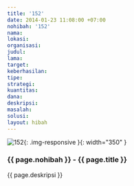 ```yaml
---
title: '152'
date: 2014-01-23 11:08:00 +07:00
nohibah: '152'
nama: 
lokasi: 
organisasi: 
judul: 
lama: 
target: 
keberhasilan: 
tipe: 
strategi: 
kuantitas: 
dana: 
deskripsi: 
masalah: 
solusi: 
layout: hibah
---
```


![152](/static/img/hibahcms/152.png){: .img-responsive }{: width="350" }

### {{ page.nohibah }} - {{ page.title }}

{{ page.deskripsi }}
